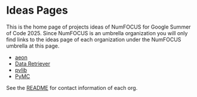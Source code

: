 # Ideas Pages

This is the home page of projects ideas of NumFOCUS for Google Summer of Code 2025.
Since NumFOCUS is an umbrella organization you will only find links to the ideas
page of each organization under the NumFOCUS umbrella at this page.

- [aeon](https://github.com/aeon-toolkit/aeon-admin/blob/main/gsoc/gsoc-2025-projects.md)
- [Data Retriever](https://github.com/weecology/retriever/wiki/GSoC-2025-Project-Ideas)
- [pvlib](https://github.com/pvlib/pvlib-python/wiki/GSoC-2025-Projects)
- [PyMC](https://github.com/pymc-devs/pymc/wiki/GSoC-2025-projects)


See the [README](https://github.com/numfocus/gsoc/blob/master/README.md#organizations-confirmed-under-numfocus-umbrella) for contact information of each org.
